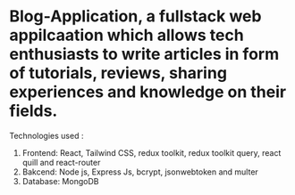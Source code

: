# Blog-Application, a fullstack web appilcaation which allows tech enthusiasts to write articles in form of tutorials, reviews, sharing experiences and knowledge on their fields.
Technologies used :
  1. Frontend: React, Tailwind CSS, redux toolkit, redux toolkit query, react quill and react-router
  2. Bakcend: Node js, Express Js, bcrypt, jsonwebtoken and multer
  3. Database: MongoDB
